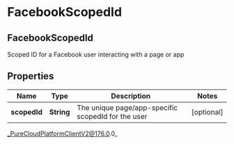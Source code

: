 # FacebookScopedId

## FacebookScopedId
Scoped ID for a Facebook user interacting with a page or app

## Properties

|Name | Type | Description | Notes|
|------------ | ------------- | ------------- | -------------|
| **scopedId** | **String** | The unique page/app-specific scopedId for the user | [optional] |



_PureCloudPlatformClientV2@176.0.0_
